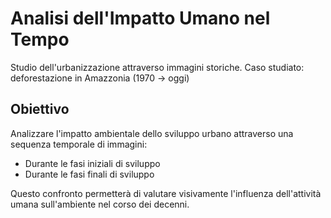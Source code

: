 # Analisi dell'Impatto Umano nel Tempo

Studio dell'urbanizzazione attraverso immagini storiche.
Caso studiato:
deforestazione in Amazzonia (1970 → oggi)

## Obiettivo
Analizzare l'impatto ambientale dello sviluppo urbano attraverso una sequenza temporale di immagini:
- Durante le fasi iniziali di sviluppo
- Durante le fasi finali di sviluppo

Questo confronto permetterà di valutare visivamente l'influenza dell'attività umana sull'ambiente nel corso dei decenni.
